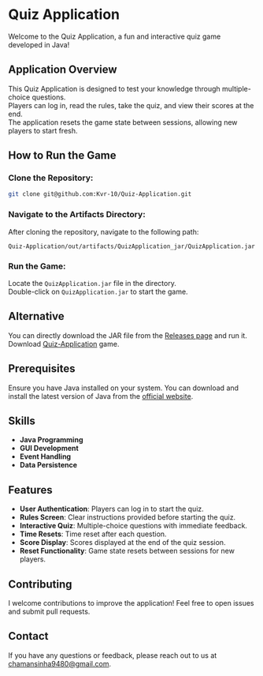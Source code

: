 # **Quiz Application**

Welcome to the Quiz Application, a fun and interactive quiz game developed in Java!

## Application Overview
This Quiz Application is designed to test your knowledge through multiple-choice questions.  
Players can log in, read the rules, take the quiz, and view their scores at the end.    
The application resets the game state between sessions, allowing new players to start fresh.  

## How to Run the Game

### Clone the Repository:
```bash
git clone git@github.com:Kvr-10/Quiz-Application.git
```
### Navigate to the Artifacts Directory:
After cloning the repository, navigate to the following path:
```
Quiz-Application/out/artifacts/QuizApplication_jar/QuizApplication.jar
```
### Run the Game:
Locate the `QuizApplication.jar` file in the directory.   
Double-click on `QuizApplication.jar` to start the game.

## Alternative
You can directly download the JAR file from the [Releases page](https://github.com/Kvr-10/Quiz-Application/releases/latest) and run it.  
Download [Quiz-Application](https://github.com/Kvr-10/Quiz-Application/releases/latest/download/QuizApplication.jar) game.

## Prerequisites
Ensure you have Java installed on your system. You can download and install the latest version of Java from the [official website](https://www.java.com/en/).

## Skills
- **Java Programming**  
- **GUI Development**  
- **Event Handling**  
- **Data Persistence**  

## Features
- **User Authentication**: Players can log in to start the quiz.  
- **Rules Screen**: Clear instructions provided before starting the quiz.  
- **Interactive Quiz**: Multiple-choice questions with immediate feedback.  
- **Time Resets**: Time reset after each question.  
- **Score Display**: Scores displayed at the end of the quiz session.  
- **Reset Functionality**: Game state resets between sessions for new players.  

## Contributing
I welcome contributions to improve the application! Feel free to open issues and submit pull requests.

## Contact
If you have any questions or feedback, please reach out to us at chamansinha9480@gmail.com.
